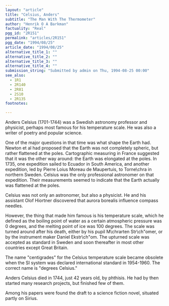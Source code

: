 ```yaml
---
layout: "article"
title: "Celsius, Anders"
subtitle: "The Man With The Thermometer"
author: "Henrik O A Barkman"
factuality: "Real"
pgg_id: "2R151"
permalink: "articles/2R151"
pgg_date: "1994/08/25"
article_date: "1994/08/25"
alternative_title_1: ""
alternative_title_2: ""
alternative_title_3: ""
alternative_title_4: ""
submission_string: "Submitted by admin on Thu, 1994-08-25 00:00"
see_also:
  - 1R1
  - 2R140
  - 2R81
  - 2S10
  - 2R135
footnotes: 

---
```

<div>
<p>Anders Celsius (1701-1744) was a Swedish astronomy professor and physicist, perhaps most famous for his temperature scale. He was also a writer of poetry and popular science.</p>
<p>One of the major questions in that time was what shape the Earth had. Newton et al had proposed that the Earth was not completely spheric, but rather flattened at the poles. Cartographic measuring in France suggested that it was the other way around: the Earth was elongated at the poles. In 1735, one expedition sailed to Ecuador in South America, and another expedition, led by Pierre Loius Moreau de Maupertuis, to Torne\chra in northern Sweden. Celsius was the only professional astronomer on that expedition. Their measurements seemed to indicate that the Earth actually was flattened at the poles.</p>
<p>Celsius was not only an astronomer, but also a physicist. He and his assistant Olof Hiortner discovered that aurora borealis influence compass needles.</p>
<p>However, the thing that made him famous is his temperature scale, which he defined as the boiling point of water as a certain atmospheric pressure was 0 degrees, and the melting point of ice was 100 degrees. The scale was turned around after his death, either by his pupil M\chrarten Str\ch"omer, or by the instrument maker Daniel Ekstr\ch"om. The upturned scale was accepted as standard in Sweden and soon thereafter in most other countries except Great Britain.</p>
<p>The name "centigrades" for the Celsius temperature scale became obsolete when the SI system was declared international standard in 1954-1960. The correct name is "degrees Celsius."</p>
<p>Anders Celsius died in 1744, just 42 years old, by phthisis. He had by then started many research projects, but finished few of them.</p>
<p>Among his papers were found the draft to a science fiction novel, situated partly on Sirius.</p>
</div>
